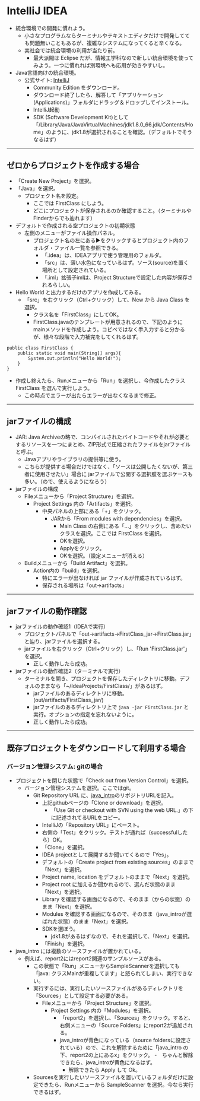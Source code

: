 # IntelliJ IDEA
- 統合環境での開発に慣れよう。
  - 小さなプログラムならターミナルやテキストエディタだけで開発してても問題無いこともあるが、複雑なシステムになってくると辛くなる。
  - 実社会では統合環境の利用が当たり前。
    - 最大派閥は Eclipse だが、情報工学科なので新しい統合環境を使ってみよう。一つに慣れれば別環境へも応用が効きやすいし。
- Java言語向けの統合環境。
  - 公式サイト: [IntelliJ](https://www.jetbrains.com/idea/)
    - Community Edition をダウンロード。
    - ダウンロード終了したら、解答して「アプリケーション (Applications)」フォルダにドラッグ＆ドロップしてインストール。
    - IntelliJ起動
    - SDK (Software Development Kit)として「/Library/Java/JavaVirtualMachines/jdk1.8.0_66.jdk/Contents/Home」のように、jdk1.8が選択されることを確認。（デフォルトでそうなるはず）

<hr>

## ゼロからプロジェクトを作成する場合
- 「Create New Project」を選択。
- 「Java」を選択。
  - プロジェクト名を設定。
    - ここでは FirstClass にしよう。
    - どこにプロジェクトが保存されるのか確認すること。（ターミナルやFinderからでも辿れます）
- デフォルトで作成される空プロジェクトの初期状態
  - 左側のメニューがファイル操作パネル。
    - プロジェクト名の左にある▶をクリックするとプロジェクト内のフォルダ・ファイル一覧を参照できる。
      - 「.idea」は、IDEAアプリで使う管理用のフォルダ。
      - 「src」は、薄い水色になっているはず。ソース(source)を置く場所として設定されている。
      - 「.iml」拡張子imlは、Project Structureで設定した内容が保存されるらしい。
- Hello World と出力するだけのアプリを作成してみる。
  - 「src」を右クリック（Ctrl+クリック）して、New から Java Class を選択。
    - クラス名を「FirstClass」にしてOK。
    - FirstClass.javaのテンプレートが用意されるので、下記のようにmainメソッドを作成しよう。コピペではなく手入力すると分かるが、様々な段階で入力補完をしてくれるはず。

```
public class FirstClass {
    public static void main(String[] args){
        System.out.println("Hello World!");
    }
}
```

  - 作成し終えたら、Runメニューから「Run」を選択し、今作成したクラス FirstClass を選んで実行しよう。
    - この時点でエラーが出たらエラーが出なくなるまで修正。

<hr>

## jarファイルの構成
- JAR: Java Archiveの略で、コンパイルされたバイトコードやそれが必要とするリソースを一つにまとめ、ZIP形式で圧縮されたファイルをjarファイルと呼ぶ。
  - Javaアプリやライブラリの提供等に使う。
  - こちらが提供する場合だけではなく、「ソースは公開したくないが、第三者に使用させたい」場合に jarファイルで公開する選択肢を選ぶケースも多い。（ので、使えるようになろう）
- jarファイルの構成
  - Fileメニューから「Project Structure」を選択。
    - Project Settings 内の「Artifacts」を選択。
      - 中央パネルの上部にある「+」をクリック。
        - JARから「From modules with dependencies」を選択。
          - Main Class の右側にある「...」をクリックし、含めたいクラスを選択。ここでは FirstClass を選択。
          - OKを選択。
          - Applyをクリック。
          - OKを選択。（設定メニューが消える）
  - Buildメニューから「Build Artifact」を選択。
    - Action内の「build」を選択。
      - 特にエラーが出なければ jar ファイルが作成されているはず。
      - 保存される場所は「out->artifacts」

<hr>

## jarファイルの動作確認
- jarファイルの動作確認1（IDEAで実行）
  - プロジェクトパネルで「out->artifacts->FirstClass_jar->FirstClass.jar」と辿り、jarファイルを選択する。
  - jarファイルを右クリック（Ctrl+クリック）し、「Run 'FirstClass.jar'」を選択。
    - 正しく動作したら成功。
- jarファイルの動作確認2（ターミナルで実行）
  - ターミナルを開き、プロジェクトを保存したディレクトリに移動。デフォルのままなら「~/IdeaProjects/FirstClass/」があるはず。
    - jarファイルのあるディレクトリに移動。(out/artifacts/FirstClass_jar/)
    - jarファイルのあるディレクトリ上で ``java -jar FirstClass.jar`` と実行。オプションの指定を忘れないように。
    - 正しく動作したら成功。

<hr>

## 既存プロジェクトをダウンロードして利用する場合
### バージョン管理システム: gitの場合
- プロジェクトを閉じた状態で「Check out from Version Control」を選択。
  - バージョン管理システムを選択。ここではgit。
    - Git Repository URL に、[java_intro](https://github.com/naltoma/java_intro)のリポジトリURLを記入。
      - 上記githubページの「Clone or download」を選択。
        - 「Use Git or checkout with SVN using the web URL.」の下に記述されてるURLをコピー。
      - IntelliJの「Repository URL」にペースト。
      - 右側の「Test」をクリック。テストが通れば（successfulしたら）OK。
      - 「Clone」を選択。
      - IDEA projectとして展開するか聞いてくるので「Yes」。
      - デフォルトの「Create project from existing sources」のままで「Next」を選択。
      - Project name, location をデフォルトのままで「Next」を選択。
      - Project root に加えるか聞かれるので、選んだ状態のまま「Next」を選択。
      - Library を確認する画面になるので、そのまま（からの状態）のまま「Next」を選択。
      - Modules を確認する画面になるので、そのまま（java_introが選ばれた状態）のまま「Next」を選択。
      - SDKを選ぼう。
        - jdk1.8があるはずなので、それを選択して、「Next」を選択。
      - 「Finish」を選択。
- java_intro には複数のソースファイルが置かれている。
  - 例えば、report2にはreport2関連のサンプルソースがある。
    - この状態で「Run」メニューからSampleScannerを選択しても「java: クラスMainが重複してます」と怒られてしまい、実行できない。
    - 実行するには、実行したいソースファイルがあるディレクトリを「Sources」として設定する必要がある。
      - Fileメニューから「Project Structure」を選択。
        - Project Settings 内の「Modules」を選択。
          - 「report2」を選択し、「Sources」をクリック。すると、右側メニューの「Source Folders」にreport2が追加される。
          - java_introが青色になっている（source foldersに設定されている）ので、これを解除するために「java_intro の下、report2の上にあるx」をクリック。
            -　ちゃんと解除できたら、java_introが黄色になるはず。
            - 解除できたら Apply して Ok。
    - Sourcesを実行したいソースファイルを置いているフォルダだけに設定できたら、Runメニューから SampleScanner を選択。今なら実行できるはず。
